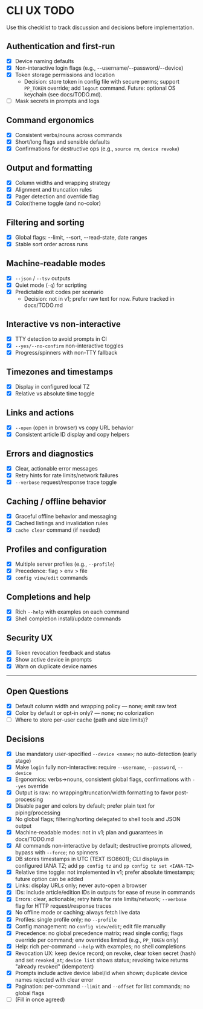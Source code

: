 # CLI UX TODO

Use this checklist to track discussion and decisions before implementation.

## Authentication and first-run

- [x] Device naming defaults
- [x] Non-interactive login flags (e.g., --username/--password/--device)
- [x] Token storage permissions and location
  - Decision: store token in config file with secure perms; support `PP_TOKEN` override; add `logout` command. Future: optional OS keychain (see docs/TODO.md).
- [ ] Mask secrets in prompts and logs

## Command ergonomics

- [x] Consistent verbs/nouns across commands
- [x] Short/long flags and sensible defaults
- [x] Confirmations for destructive ops (e.g., `source rm`, `device revoke`)

## Output and formatting

- [x] Column widths and wrapping strategy
- [x] Alignment and truncation rules
- [x] Pager detection and override flag
- [x] Color/theme toggle (and no-color)

## Filtering and sorting

- [x] Global flags: --limit, --sort, --read-state, date ranges
- [x] Stable sort order across runs

## Machine-readable modes

- [x] `--json` / `--tsv` outputs
- [x] Quiet mode (`-q`) for scripting
- [x] Predictable exit codes per scenario
  - Decision: not in v1; prefer raw text for now. Future tracked in docs/TODO.md

## Interactive vs non-interactive

- [x] TTY detection to avoid prompts in CI
- [x] `--yes/--no-confirm` non-interactive toggles
- [x] Progress/spinners with non-TTY fallback

## Timezones and timestamps

- [x] Display in configured local TZ
- [x] Relative vs absolute time toggle

## Links and actions

- [x] `--open` (open in browser) vs copy URL behavior
- [x] Consistent article ID display and copy helpers

## Errors and diagnostics

- [x] Clear, actionable error messages
- [x] Retry hints for rate limits/network failures
- [x] `--verbose` request/response trace toggle

## Caching / offline behavior

- [x] Graceful offline behavior and messaging
- [x] Cached listings and invalidation rules
- [x] `cache clear` command (if needed)

## Profiles and configuration

- [x] Multiple server profiles (e.g., `--profile`)
- [x] Precedence: flag > env > file
- [x] `config view/edit` commands

## Completions and help

- [x] Rich `--help` with examples on each command
- [x] Shell completion install/update commands

## Security UX

- [x] Token revocation feedback and status
- [x] Show active device in prompts
- [x] Warn on duplicate device names

---

## Open Questions

- [x] Default column width and wrapping policy — none; emit raw text
- [x] Color by default or opt-in only? — none; no colorization
- [ ] Where to store per-user cache (path and size limits)?

## Decisions

- [x] Use mandatory user-specified `--device <name>`; no auto-detection (early stage)
- [x] Make `login` fully non-interactive: require `--username`, `--password`, `--device`
- [x] Ergonomics: verbs→nouns, consistent global flags, confirmations with `--yes` override
- [x] Output is raw: no wrapping/truncation/width formatting to favor post-processing
- [x] Disable pager and colors by default; prefer plain text for piping/processing
- [x] No global flags; filtering/sorting delegated to shell tools and JSON output
- [x] Machine-readable modes: not in v1; plan and guarantees in docs/TODO.md
- [x] All commands non-interactive by default; destructive prompts allowed, bypass with `--force`; no spinners
- [x] DB stores timestamps in UTC (TEXT ISO8601); CLI displays in configured IANA TZ; add `pp config tz` and `pp config tz set <IANA-TZ>`
- [x] Relative time toggle: not implemented in v1; prefer absolute timestamps; future option can be added
- [x] Links: display URLs only; never auto-open a browser
- [x] IDs: include article/edition IDs in outputs for ease of reuse in commands
- [x] Errors: clear, actionable; retry hints for rate limits/network; `--verbose` flag for HTTP request/response traces
- [x] No offline mode or caching; always fetch live data
- [x] Profiles: single profile only; no `--profile`
- [x] Config management: no `config view/edit`; edit file manually
- [x] Precedence: no global precedence matrix; read single config; flags override per command; env overrides limited (e.g., `PP_TOKEN` only)
- [x] Help: rich per-command `--help` with examples; no shell completions
- [x] Revocation UX: keep device record; on revoke, clear token secret (hash) and set `revoked_at`; `device list` shows status; revoking twice returns "already revoked" (idempotent)
- [x] Prompts include active device label/id when shown; duplicate device names rejected with clear error
- [x] Pagination: per-command `--limit` and `--offset` for list commands; no global flags
- [ ] (Fill in once agreed)
